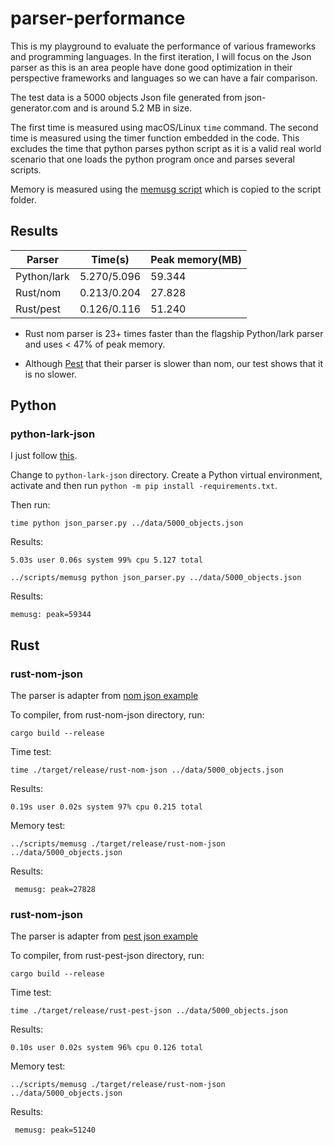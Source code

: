 # parser-performance

This is my playground to evaluate the performance of various frameworks and programming languages. In the first
iteration, I will focus on the Json parser as this is an area people have done good optimization in their
perspective frameworks and languages so we can have a fair comparison.

The test data is a 5000 objects Json file generated from  json-generator.com and is around 5.2 MB in size. 

The first time is measured using macOS/Linux `time` command. The second time is measured using the timer function embedded in the code.
This excludes the time that python parses python script as it is a valid real world scenario that one loads the python program once
and parses several scripts.

Memory is measured using the [memusg script](https://gist.github.com/netj/526585) which is copied to the script folder.

## Results

| Parser |  Time(s) |  Peak memory(MB) |
|---|---|---|
| Python/lark | 5.270/5.096 | 59.344 |
| Rust/nom | 0.213/0.204 | 27.828 |
| Rust/pest | 0.126/0.116 | 51.240 |

* Rust nom parser is 23+ times faster than the flagship Python/lark parser and uses < 47% of peak memory.

* Although [Pest](https://pest.rs/) that their parser is slower than nom, our test shows that it is no slower.

## Python

### python-lark-json

I just follow [this](https://github.com/lark-parser/lark/blob/master/docs/json_tutorial.md).

Change to `python-lark-json` directory. Create a Python virtual environment, activate and then run `python -m pip install -requirements.txt`.

Then run:

```
time python json_parser.py ../data/5000_objects.json
```

Results: 

```
5.03s user 0.06s system 99% cpu 5.127 total
```

```
../scripts/memusg python json_parser.py ../data/5000_objects.json
```

Results:

```
memusg: peak=59344
```

## Rust

### rust-nom-json

The parser is adapter from [nom json example](https://github.com/Geal/nom/blob/main/examples/json.rs)

To compiler, from rust-nom-json directory, run:

```
cargo build --release
```

Time test:

```
time ./target/release/rust-nom-json ../data/5000_objects.json
```

Results:

```
0.19s user 0.02s system 97% cpu 0.215 total
```

Memory test:

```
../scripts/memusg ./target/release/rust-nom-json ../data/5000_objects.json
```

Results:

```
 memusg: peak=27828
```

### rust-nom-json

The parser is adapter from [pest json example](https://pest.rs/book/examples/json.html)

To compiler, from rust-pest-json directory, run:

```
cargo build --release
```

Time test:

```
time ./target/release/rust-pest-json ../data/5000_objects.json
```

Results:

```
0.10s user 0.02s system 96% cpu 0.126 total
```

Memory test:

```
../scripts/memusg ./target/release/rust-nom-json ../data/5000_objects.json
```

Results:

```
 memusg: peak=51240
```